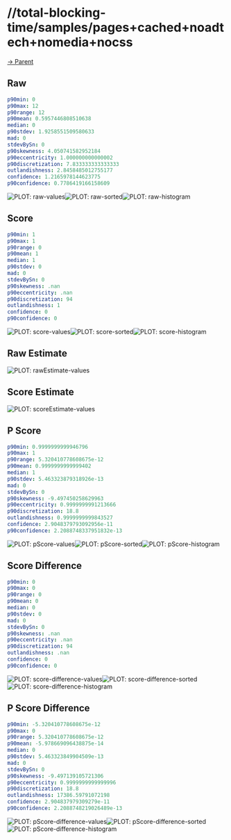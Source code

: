 
# //total-blocking-time/samples/pages+cached+noadtech+nomedia+nocss

[→ Parent](../..)


## Raw


```yaml
p90min: 0
p90max: 12
p90range: 12
p90mean: 0.5957446808510638
median: 0
p90stdev: 1.9258551509580633
mad: 0
stdevBySn: 0
p90skewness: 4.050741582952184
p90eccentricity: 1.000000000000002
p90discretization: 7.833333333333333
outlandishness: 2.8458485012755177
confidence: 1.2165978144623775
p90confidence: 0.7786419166158609

```

![PLOT: raw-values](./raw/values.svg)![PLOT: raw-sorted](./raw/sorted.svg)![PLOT: raw-histogram](./raw/histogram.svg)
## Score


```yaml
p90min: 1
p90max: 1
p90range: 0
p90mean: 1
median: 1
p90stdev: 0
mad: 0
stdevBySn: 0
p90skewness: .nan
p90eccentricity: .nan
p90discretization: 94
outlandishness: 1
confidence: 0
p90confidence: 0

```

![PLOT: score-values](./score/values.svg)![PLOT: score-sorted](./score/sorted.svg)![PLOT: score-histogram](./score/histogram.svg)
## Raw Estimate

![PLOT: rawEstimate-values](./rawEstimate/values.svg)
## Score Estimate

![PLOT: scoreEstimate-values](./scoreEstimate/values.svg)
## P Score


```yaml
p90min: 0.9999999999946796
p90max: 1
p90range: 5.320410778608675e-12
p90mean: 0.9999999999999402
median: 1
p90stdev: 5.463323879318926e-13
mad: 0
stdevBySn: 0
p90skewness: -9.497450258629963
p90eccentricity: 0.9999999991213666
p90discretization: 18.8
outlandishness: 0.9999999999843527
confidence: 2.9048379793092956e-11
p90confidence: 2.2088748337951832e-13

```

![PLOT: pScore-values](./pScore/values.svg)![PLOT: pScore-sorted](./pScore/sorted.svg)![PLOT: pScore-histogram](./pScore/histogram.svg)
## Score Difference


```yaml
p90min: 0
p90max: 0
p90range: 0
p90mean: 0
median: 0
p90stdev: 0
mad: 0
stdevBySn: 0
p90skewness: .nan
p90eccentricity: .nan
p90discretization: 94
outlandishness: .nan
confidence: 0
p90confidence: 0

```

![PLOT: score-difference-values](./score-difference/values.svg)![PLOT: score-difference-sorted](./score-difference/sorted.svg)![PLOT: score-difference-histogram](./score-difference/histogram.svg)
## P Score Difference


```yaml
p90min: -5.320410778608675e-12
p90max: 0
p90range: 5.320410778608675e-12
p90mean: -5.978669096438875e-14
median: 0
p90stdev: 5.463323849904509e-13
mad: 0
stdevBySn: 0
p90skewness: -9.497139105721306
p90eccentricity: 0.9999999999999996
p90discretization: 18.8
outlandishness: 17386.59791072198
confidence: 2.904837979309279e-11
p90confidence: 2.2088748219026489e-13

```

![PLOT: pScore-difference-values](./pScore-difference/values.svg)![PLOT: pScore-difference-sorted](./pScore-difference/sorted.svg)![PLOT: pScore-difference-histogram](./pScore-difference/histogram.svg)